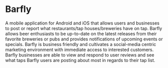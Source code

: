 # Barfly
A mobile application for Android and iOS that allows users and businesses to post or report what restaurants/tap houses/breweries have on tap. Barfly allows beer enthusiasts to be up-to-date on the latest releases from their favorite breweries or pubs and provides notifications of upcoming events or specials. Barfly is business friendly and cultivates a social-media centric marketing environment with immediate access to interested customers. Barfly businesses are able to view and respond to user reviews and see what taps Barfly users are posting about most in regards to their tap list.
